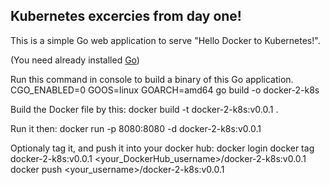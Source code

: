 <h2>Kubernetes excercies from day one!</h2>
<div>
This is a simple Go web application to serve "Hello Docker to Kubernetes!".

(You need already installed <a href="https://go.dev/doc/install">Go</a>)

Run this command in console to build a binary of this Go application. 
CGO_ENABLED=0 GOOS=linux GOARCH=amd64 go build -o docker-2-k8s

Build the Docker file by this:
docker build -t docker-2-k8s:v0.0.1 .

Run it then:
docker run -p 8080:8080 -d docker-2-k8s:v0.0.1

Optionaly tag it, and push it into your docker hub:
docker login
docker tag docker-2-k8s:v0.0.1 <your_DockerHub_username>/docker-2-k8s:v0.0.1
docker push <your_username>/docker-2-k8s:v0.0.1

</div>  
